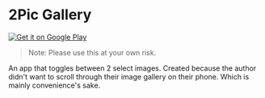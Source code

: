 # 2Pic Gallery

<a href='https://play.google.com/store/apps/details?id=ca.cheuksblog.twopicgallery&pcampaignid=pcampaignidMKT-Other-global-all-co-prtnr-py-PartBadge-Mar2515-1'><img alt='Get it on Google Play' src='https://play.google.com/intl/en_us/badges/static/images/badges/en_badge_web_generic.png'/></a>

> Note: Please use this at your own risk.

An app that toggles between 2 select images. Created because the author didn't want to scroll
through their image gallery on their phone. Which is mainly convenience's sake.
